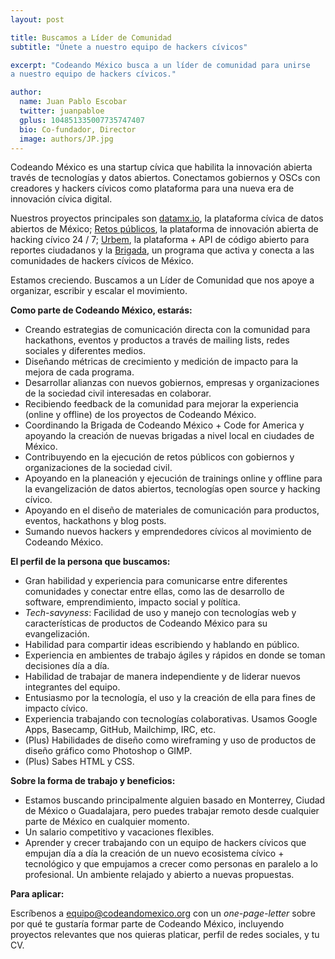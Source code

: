 ```yaml
---
layout: post

title: Buscamos a Líder de Comunidad
subtitle: "Únete a nuestro equipo de hackers cívicos"

excerpt: "Codeando México busca a un líder de comunidad para unirse 
a nuestro equipo de hackers cívicos."

author:
  name: Juan Pablo Escobar
  twitter: juanpabloe
  gplus: 104851335007735747407 
  bio: Co-fundador, Director
  image: authors/JP.jpg
---
```


Codeando México es una startup cívica que habilita la innovación abierta través de tecnologías y datos abiertos. 
Conectamos gobiernos y OSCs con creadores y hackers cívicos como plataforma para una nueva era de innovación cívica 
digital.

Nuestros proyectos principales son [datamx.io](http://datamx.io/), la plataforma cívica de datos abiertos de México; 
[Retos públicos](http://codeandomexico.org/retos), la plataforma de innovación abierta de hacking cívico 24 / 7; 
[Urbem](https://github.com/CodeandoMexico/reporte-ciudadano), la plataforma + API de código abierto para 
reportes ciudadanos y la [Brigada](http://codeforall.mx/), un programa que activa y conecta a las comunidades de 
hackers cívicos de México.

Estamos creciendo. Buscamos a un Líder de Comunidad que nos apoye a organizar, escribir y escalar el movimiento.

**Como parte de Codeando México, estarás:**

* Creando estrategias de comunicación directa con la comunidad para hackathons, eventos y productos a través de mailing lists, redes sociales y diferentes medios.
* Diseñando métricas de crecimiento y medición de impacto para la mejora de cada programa.
* Desarrollar alianzas con nuevos gobiernos, empresas y organizaciones de la sociedad civil interesadas en colaborar.
* Recibiendo feedback de la comunidad para mejorar la experiencia (online y offline) de los proyectos de Codeando México.
* Coordinando la Brigada de Codeando México + Code for America y apoyando la creación de nuevas brigadas a nivel local en ciudades de México.
* Contribuyendo en la ejecución de retos públicos con gobiernos y organizaciones de la sociedad civil.
* Apoyando en la planeación y ejecución de trainings online y offline para la evangelización de datos abiertos, tecnologías open source y hacking cívico.
* Apoyando en el diseño de materiales de comunicación para productos, eventos, hackathons y blog posts.
* Sumando nuevos hackers y emprendedores cívicos al movimiento de Codeando México.

**El perfil de la persona que buscamos:**

* Gran habilidad y experiencia para comunicarse entre diferentes comunidades y conectar entre ellas, como las de desarrollo de software, emprendimiento, impacto social y política.
* *Tech-savyness*: Facilidad de uso y manejo con tecnologías web y características de productos de Codeando México para su evangelización.
* Habilidad para compartir ideas escribiendo y hablando en público.
* Experiencia en ambientes de trabajo ágiles y rápidos en donde se toman decisiones día a día.
* Habilidad de trabajar de manera independiente y de liderar nuevos integrantes del equipo.
* Entusiasmo por la tecnología, el uso y la creación de ella para fines de impacto cívico.
* Experiencia trabajando con tecnologías colaborativas. Usamos Google Apps, Basecamp, GitHub, Mailchimp, IRC, etc.
* (Plus) Habilidades de diseño como wireframing y uso de productos de diseño gráfico como Photoshop o GIMP.
* (Plus) Sabes HTML y CSS.

**Sobre la forma de trabajo y beneficios:**

* Estamos buscando principalmente alguien basado en Monterrey, Ciudad de México o Guadalajara, pero puedes trabajar remoto desde cualquier parte de México en cualquier momento.
* Un salario competitivo y vacaciones flexibles.
* Aprender y crecer trabajando con un equipo de hackers cívicos que empujan día a día la creación de un nuevo ecosistema cívico + tecnológico y que empujamos a crecer como personas en paralelo a lo profesional. Un ambiente relajado y abierto a nuevas propuestas.

**Para aplicar:**

Escríbenos a <equipo@codeandomexico.org> con un *one-page-letter* sobre por qué te gustaría formar parte de Codeando México, incluyendo proyectos relevantes que nos quieras platicar, perfil de redes sociales, y tu CV.
